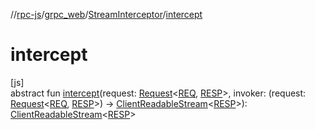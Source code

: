 //[rpc-js](../../../index.md)/[grpc_web](../index.md)/[StreamInterceptor](index.md)/[intercept](intercept.md)

# intercept

[js]\
abstract fun [intercept](intercept.md)(request: [Request](../-request/index.md)&lt;[REQ](index.md), [RESP](index.md)&gt;, invoker: (request: [Request](../-request/index.md)&lt;[REQ](index.md), [RESP](index.md)&gt;) -&gt; [ClientReadableStream](../-client-readable-stream/index.md)&lt;[RESP](index.md)&gt;): [ClientReadableStream](../-client-readable-stream/index.md)&lt;[RESP](index.md)&gt;
